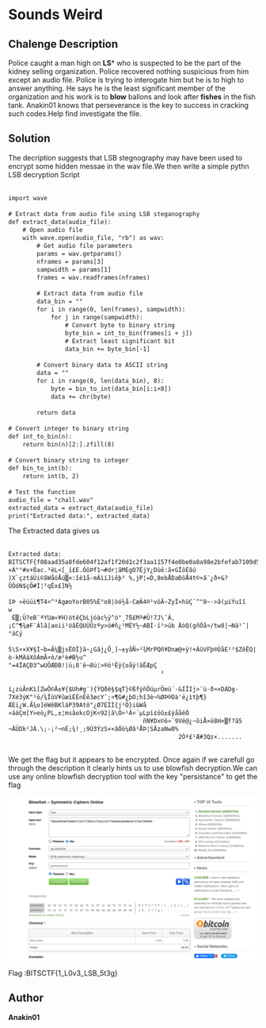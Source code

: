 # Sounds Weird

## Chalenge Description

Police caught a man high on **LS*** who is suspected to be the part of the kidney selling organization. Police recovered nothing suspicious from him except an audio file. Police is trying to interogate him but he is to high to answer anything. He says he is the least significant  member of the organization and his work is to **blow** ballons and look after **fishes** in the fish tank.
Anakin01 knows that perseverance is the key to success in cracking such codes.Help find investigate the file.

## Solution

The decription suggests that LSB stegnography may have been used to encrypt some hidden messae in the wav file.We then write a simple pythn LSB decryption Script

```

import wave

# Extract data from audio file using LSB steganography
def extract_data(audio_file):
    # Open audio file
    with wave.open(audio_file, "rb") as wav:
        # Get audio file parameters
        params = wav.getparams()
        nframes = params[3]
        sampwidth = params[1]
        frames = wav.readframes(nframes)

        # Extract data from audio file
        data_bin = ""
        for i in range(0, len(frames), sampwidth):
            for j in range(sampwidth):
                # Convert byte to binary string
                byte_bin = int_to_bin(frames[i + j])
                # Extract least significant bit
                data_bin += byte_bin[-1]

        # Convert binary data to ASCII string
        data = ""
        for i in range(0, len(data_bin), 8):
            byte = bin_to_int(data_bin[i:i+8])
            data += chr(byte)

        return data

# Convert integer to binary string
def int_to_bin(n):
    return bin(n)[2:].zfill(8)

# Convert binary string to integer
def bin_to_int(b):
    return int(b, 2)

# Test the function
audio_file = "chall.wav"
extracted_data = extract_data(audio_file)
print("Extracted data:", extracted_data)

```
The Extracted data gives us 

```

Extracted data: BITSCTF{f08aad35a8fde604f12af1f20d1c2f3aa1157f4e0be0a8a98e2bfefab7109d56}~á4ExTg`#Ý^··!×Á°°#x+ßac.³ëL<[_ï£E.ÓôÞf1¬#dr¦ãMEgO7ÊjY¿Dùë:ã×GÏôÉâú  )X`çztáÜi©âWåóÅú▒×:îè1å-mÂìíJiêþ³ %,jP¦=D,8ebÅDaÐöÅ4t©¤â¨¿ð+&?ÛÒóN$çÖ#Ì¦²qÊx£]N½
                                                                                                        îÞ »ëúü­i¶T4¤^³ÀgæoYorB05%É°o8|òó½å-CæÂ4®¹vöÄ~ZyÎ×hùÇ´^"8~·>â(µiÝuîî
w
 É▒;Ü?eB¨ªY­Uæ«¥H)ótêÇbLjóàc½ÿ^ó°¸7ß£Mº#Ü!7J\¯Á,¡C^¶¾æF¨Álã|aoii²óâÉQUÙÛzªy>ö#ñ¿¹MÈY½~ABÍ·ï¹>üb ÄòQ(gñÓå¤/tw8|¬Nä¹¯|°äCÿ
                                                                                                                        5­\S¤×X¥§Ì~b=Ã¼▒jsËOÎ}ã~¿Gâj¿Õ¸]~±yåÑ»¹¾MrPQñ¥Dnæ@+ÿ!+ÁûVFþ®ÚåE¹²$ZêËQ|ò·kMÀäXõÁmÃ¤ò/æ²è#B½u^
"=4ÏAÇÐ3^wUÖÆÐB!|ü¡8¨ê¬8ü¦>®ö¹Êÿ{oåÿ!ãËÆpÇ
                                           ²

í¿zúÃnKì[ZwÕ©Ä±¥{$Uh#g¨){ÝQðê§$qT}©ßfýñÖúµrÖmù´·&ÍÎIj>¨ù·ð¤×DÁDg-7Xé3ýK"¹ö/¾ÎùV¥ûæìÉÈnÊê3øcY¯;¤¶G#¿þO;hî3è¬%ØÞ®Oà'ë¿ìtþ¶}ÆEï¿W.Ã¾o]éWêBKláP39Atõ"¿Ø7ÈÌÌ{j¹Ö}i&Wå
»áàÇm[Y>eò¿PL,±¦msâokcOjK<92|ã\Ó>¹Á¤´µLpì¢öû±£ýååêÒ
                                      ñN¥Dx©ô»´9Vé@¿~õiÅ×ö8­H×▒f?ã5
¬ÄÜDk²JÀ.\;-¡²¬nÉ;¾!¸;9Ù3ÝzS××âÓö¼Øâ¹ÅÞ¦SÄzaNw0%
                                                2Òº£¹Æ#3Qz×.......
                                               
```                                             
We get the flag but it appears to be encrypted. Once again if we carefull go through the description it clearly hints us to use blowfish decryption.We can use any online blowfish decryption tool with the key "persistance" to get the flag

![alt](./blowfish.png)

Flag :BITSCTF{1_L0v3_LSB_5t3g}

## Author

**Anakin01**

